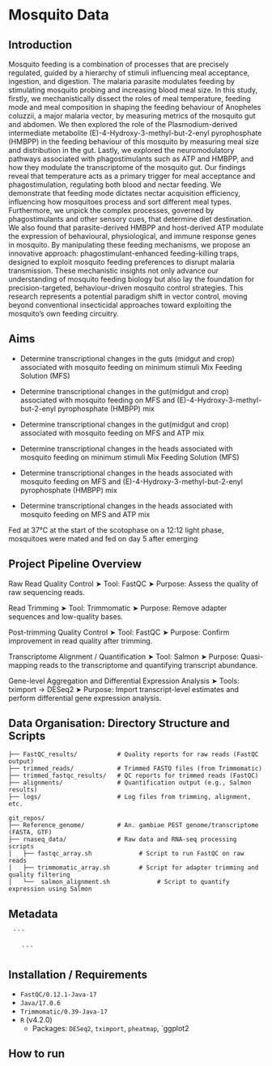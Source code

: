 # Mosquito Data

## Introduction

Mosquito feeding is a combination of processes that are precisely regulated, guided by a hierarchy of stimuli influencing meal acceptance, ingestion, and digestion. The malaria parasite modulates feeding by stimulating mosquito probing and increasing blood meal size. In this study, firstly, we mechanistically dissect the roles of meal temperature, feeding mode and meal composition in shaping the feeding behaviour of Anopheles coluzzii, a major malaria vector, by measuring metrics of the mosquito gut and abdomen. We then explored the role of the Plasmodium-derived intermediate metabolite (E)-4-Hydroxy-3-methyl-but-2-enyl pyrophosphate (HMBPP) in the feeding behaviour of this mosquito by measuring meal size and distribution in the gut. Lastly, we explored the neuromodulatory pathways associated with phagostimulants such as ATP and HMBPP, and how they modulate the transcriptome of the mosquito gut. Our findings reveal that temperature acts as a primary trigger for meal acceptance and phagostimulation, regulating both blood and nectar feeding. We demonstrate that feeding mode dictates nectar acquisition efficiency, influencing how mosquitoes process and sort different meal types. Furthermore, we unpick the complex processes, governed by phagostimulants and other sensory cues, that determine diet destination. We also found that parasite-derived HMBPP and host-derived ATP modulate the expression of behavioural, physiological, and immune response genes in mosquito. By manipulating these feeding mechanisms, we propose an innovative approach: phagostimulant-enhanced feeding-killing traps, designed to exploit mosquito feeding preferences to disrupt malaria transmission. These mechanistic insights not only advance our understanding of mosquito feeding biology but also lay the foundation for precision-targeted, behaviour-driven mosquito control strategies. This research represents a potential paradigm shift in vector control, moving beyond conventional insecticidal approaches toward exploiting the mosquito’s own feeding circuitry. 

## Aims
- Determine transcriptional changes in the guts (midgut and crop) associated with mosquito feeding on minimum stimuli Mix Feeding Solution (MFS)
- Determine transcriptional changes in the gut(midgut and crop) associated with mosquito feeding on MFS and (E)-4-Hydroxy-3-methyl-but-2-enyl pyrophosphate (HMBPP) mix
- Determine transcriptional changes in the gut(midgut and crop) associated with mosquito feeding on MFS and ATP mix

- Determine transcriptional changes in the heads associated with mosquito feeding on minimum stimuli Mix Feeding Solution (MFS)
- Determine transcriptional changes in the heads associated with mosquito feeding on MFS and (E)-4-Hydroxy-3-methyl-but-2-enyl pyrophosphate (HMBPP) mix
- Determine transcriptional changes in the heads associated with mosquito feeding on MFS and ATP mix

Fed at 37°C at the start of the scotophase on a 12:12 light phase, mosquitoes were mated and fed on day 5 after emerging

## Project Pipeline Overview

Raw Read Quality Control
➤ Tool: FastQC
➤ Purpose: Assess the quality of raw sequencing reads.

Read Trimming
➤ Tool: Trimmomatic 
➤ Purpose: Remove adapter sequences and low-quality bases.

Post-trimming Quality Control
➤ Tool: FastQC
➤ Purpose: Confirm improvement in read quality after trimming.

Transcriptome Alignment / Quantification
➤ Tool: Salmon
➤ Purpose: Quasi-mapping reads to the transcriptome and quantifying transcript abundance.

Gene-level Aggregation and Differential Expression Analysis
➤ Tools: tximport → DESeq2
➤ Purpose: Import transcript-level estimates and perform differential gene expression analysis.

## Data Organisation: Directory Structure and Scripts

```mosquito_phagostimulants/
├── FastQC_results/           # Quality reports for raw reads (FastQC output)
├── trimmed_reads/            # Trimmed FASTQ files (from Trimmomatic)
├── trimmed_fastqc_results/   # QC reports for trimmed reads (FastQC)
├── alignments/               # Quantification output (e.g., Salmon results)
├── logs/                     # Log files from trimming, alignment, etc.

git_repos/
├── Reference_genome/         # An. gambiae PEST genome/transcriptome (FASTA, GTF)
├── rnaseq_data/              # Raw data and RNA-seq processing scripts
│   ├── fastqc_array.sh             # Script to run FastQC on raw reads
│   ├── trimmomatic_array.sh        # Script for adapter trimming and quality filtering
│   └──  salmon_alignment.sh             # Script to quantify expression using Salmon 
  ```
  

## Metadata


 <pre> ```
   
   ``` </pre>

## Installation / Requirements

- `FastQC/0.12.1-Java-17`
- `Java/17.0.6`
- `Trimmomatic/0.39-Java-17`
- `R` (v4.2.0)
  - Packages: `DESeq2`, `tximport`, `pheatmap`, `ggplot2

## How to run
